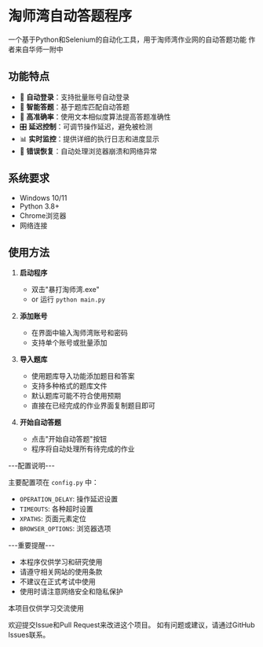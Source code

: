 # 淘师湾自动答题程序

一个基于Python和Selenium的自动化工具，用于淘师湾作业网的自动答题功能
作者来自华师一附中

## 功能特点

- 🤖 **自动登录**：支持批量账号自动登录
- 📝 **智能答题**：基于题库匹配自动答题
- 🎯 **高准确率**：使用文本相似度算法提高答题准确性
- 🎛️ **延迟控制**：可调节操作延迟，避免被检测
- 📊 **实时监控**：提供详细的执行日志和进度显示
- 🔄 **错误恢复**：自动处理浏览器崩溃和网络异常

## 系统要求

- Windows 10/11
- Python 3.8+
- Chrome浏览器
- 网络连接

## 使用方法

1. **启动程序**
   - 双击"暴打淘师湾.exe"
   - or 运行 `python main.py`

2. **添加账号**
   - 在界面中输入淘师湾账号和密码
   - 支持单个账号或批量添加

3. **导入题库**
   - 使用题库导入功能添加题目和答案
   - 支持多种格式的题库文件
   - 默认题库可能不符合使用预期
   - 直接在已经完成的作业界面复制题目即可

4. **开始自动答题**
   - 点击"开始自动答题"按钮
   - 程序将自动处理所有待完成的作业

---配置说明---

主要配置项在 `config.py` 中：

- `OPERATION_DELAY`: 操作延迟设置
- `TIMEOUTS`: 各种超时设置
- `XPATHS`: 页面元素定位
- `BROWSER_OPTIONS`: 浏览器选项

---重要提醒---
- 本程序仅供学习和研究使用
- 请遵守相关网站的使用条款
- 不建议在正式考试中使用
- 使用时请注意网络安全和隐私保护

本项目仅供学习交流使用

欢迎提交Issue和Pull Request来改进这个项目。
如有问题或建议，请通过GitHub Issues联系。